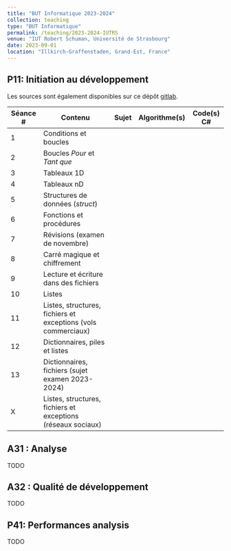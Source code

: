 ```yaml
---
title: "BUT Informatique 2023-2024"
collection: teaching
type: "BUT Informatique"
permalink: /teaching/2023-2024-IUTRS
venue: "IUT Robert Schuman, Université de Strasbourg"
date: 2023-09-01
location: "Illkirch-Graffenstaden, Grand-Est, France"
---
```


## P11: Initiation au développement

Les sources sont également disponibles sur ce dépôt [gitlab](https://git.unistra.fr/romain.perrin/p11-rp-2024-25).

| Séance # | Contenu | Sujet | Algorithme(s) | Code(s) C# |
|----------|---------|-------|---------------|------------|
| 1 | Conditions et boucles |  |  |  |
| 2 | Boucles *Pour* et *Tant que* |  |  |  |
| 3 | Tableaux 1D |  |  |  |
| 4 | Tableaux nD |  |  |  |
| 5 | Structures de données (*struct*) |  |  |  |
| 6 | Fonctions et procédures |  |  |  |
| 7 | Révisions (examen de novembre) |  |  |  |
| 8 | Carré magique et chiffrement |  |  |  |
| 9 | Lecture et écriture dans des fichiers |  |  |  |
| 10 | Listes |  |  |  |
| 11 | Listes, structures, fichiers et exceptions (vols commerciaux) |  |  |  |
| 12 | Dictionnaires, piles et listes |  |  |  |
| 13 | Dictionnaires, fichiers (sujet examen 2023-2024) |  |  |  |
| X | Listes, structures, fichiers et exceptions (réseaux sociaux) |  |  |  |

## A31 : Analyse

TODO

## A32 : Qualité de développement

TODO

## P41: Performances analysis

TODO